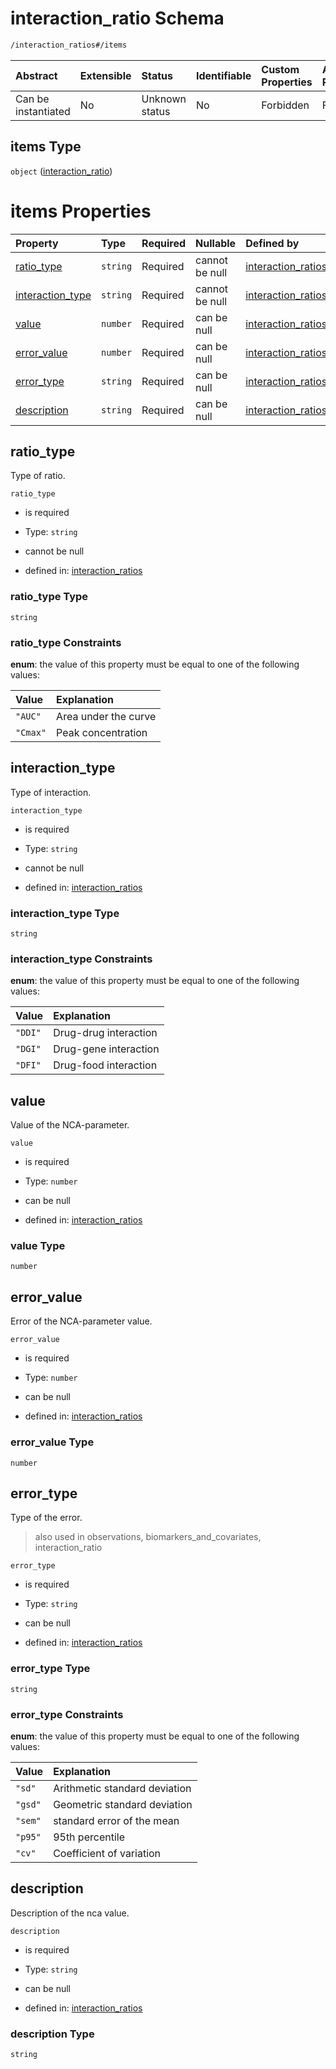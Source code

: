 # interaction\_ratio Schema

```txt
/interaction_ratios#/items
```



| Abstract            | Extensible | Status         | Identifiable | Custom Properties | Additional Properties | Access Restrictions | Defined In                                                                                           |
| :------------------ | :--------- | :------------- | :----------- | :---------------- | :-------------------- | :------------------ | :--------------------------------------------------------------------------------------------------- |
| Can be instantiated | No         | Unknown status | No           | Forbidden         | Forbidden             | none                | [interaction\_ratios.schema.json\*](../../out/interaction_ratios.schema.json "open original schema") |

## items Type

`object` ([interaction\_ratio](interaction_ratios-interaction_ratio.md))

# items Properties

| Property                               | Type     | Required | Nullable       | Defined by                                                                                                                                          |
| :------------------------------------- | :------- | :------- | :------------- | :-------------------------------------------------------------------------------------------------------------------------------------------------- |
| [ratio\_type](#ratio_type)             | `string` | Required | cannot be null | [interaction\_ratios](interaction_ratios-interaction_ratio-properties-ratio_type.md "/interaction_ratios#/items/properties/ratio_type")             |
| [interaction\_type](#interaction_type) | `string` | Required | cannot be null | [interaction\_ratios](interaction_ratios-interaction_ratio-properties-interaction_type.md "/interaction_ratios#/items/properties/interaction_type") |
| [value](#value)                        | `number` | Required | can be null    | [interaction\_ratios](interaction_ratios-interaction_ratio-properties-value.md "/interaction_ratios#/items/properties/value")                       |
| [error\_value](#error_value)           | `number` | Required | can be null    | [interaction\_ratios](interaction_ratios-interaction_ratio-properties-error_value.md "/interaction_ratios#/items/properties/error_value")           |
| [error\_type](#error_type)             | `string` | Required | can be null    | [interaction\_ratios](interaction_ratios-interaction_ratio-properties-error_type.md "/interaction_ratios#/items/properties/error_type")             |
| [description](#description)            | `string` | Required | can be null    | [interaction\_ratios](interaction_ratios-interaction_ratio-properties-description.md "/interaction_ratios#/items/properties/description")           |

## ratio\_type

Type of ratio.

`ratio_type`

*   is required

*   Type: `string`

*   cannot be null

*   defined in: [interaction\_ratios](interaction_ratios-interaction_ratio-properties-ratio_type.md "/interaction_ratios#/items/properties/ratio_type")

### ratio\_type Type

`string`

### ratio\_type Constraints

**enum**: the value of this property must be equal to one of the following values:

| Value    | Explanation          |
| :------- | :------------------- |
| `"AUC"`  | Area under the curve |
| `"Cmax"` | Peak concentration   |

## interaction\_type

Type of interaction.

`interaction_type`

*   is required

*   Type: `string`

*   cannot be null

*   defined in: [interaction\_ratios](interaction_ratios-interaction_ratio-properties-interaction_type.md "/interaction_ratios#/items/properties/interaction_type")

### interaction\_type Type

`string`

### interaction\_type Constraints

**enum**: the value of this property must be equal to one of the following values:

| Value   | Explanation           |
| :------ | :-------------------- |
| `"DDI"` | Drug-drug interaction |
| `"DGI"` | Drug-gene interaction |
| `"DFI"` | Drug-food interaction |

## value

Value of the NCA-parameter.

`value`

*   is required

*   Type: `number`

*   can be null

*   defined in: [interaction\_ratios](interaction_ratios-interaction_ratio-properties-value.md "/interaction_ratios#/items/properties/value")

### value Type

`number`

## error\_value

Error of the NCA-parameter value.

`error_value`

*   is required

*   Type: `number`

*   can be null

*   defined in: [interaction\_ratios](interaction_ratios-interaction_ratio-properties-error_value.md "/interaction_ratios#/items/properties/error_value")

### error\_value Type

`number`

## error\_type

Type of the error.

> also used in observations, biomarkers\_and\_covariates, interaction\_ratio

`error_type`

*   is required

*   Type: `string`

*   can be null

*   defined in: [interaction\_ratios](interaction_ratios-interaction_ratio-properties-error_type.md "/interaction_ratios#/items/properties/error_type")

### error\_type Type

`string`

### error\_type Constraints

**enum**: the value of this property must be equal to one of the following values:

| Value   | Explanation                   |
| :------ | :---------------------------- |
| `"sd"`  | Arithmetic standard deviation |
| `"gsd"` | Geometric standard deviation  |
| `"sem"` | standard error of the mean    |
| `"p95"` | 95th percentile               |
| `"cv"`  | Coefficient of variation      |

## description

Description of the nca value.

`description`

*   is required

*   Type: `string`

*   can be null

*   defined in: [interaction\_ratios](interaction_ratios-interaction_ratio-properties-description.md "/interaction_ratios#/items/properties/description")

### description Type

`string`
